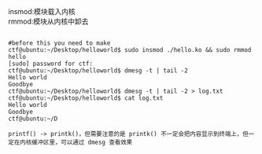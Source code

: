 <p>
insmod:模块载入内核</br>
rmmod:模块从内核中卸去</br>
</p>

<code>
#before this you need to make
ctf@ubuntu:~/Desktop/helloworld$ sudo insmod ./hello.ko && sudo rmmod hello
[sudo] password for ctf: 
ctf@ubuntu:~/Desktop/helloworld$ dmesg -t | tail -2
Hello world
Goodbye
ctf@ubuntu:~/Desktop/helloworld$ dmesg -t | tail -2 > log.txt
ctf@ubuntu:~/Desktop/helloworld$ cat log.txt
Hello world
Goodbye
ctf@ubuntu:~/D
</code>

```
printf() -> printk()，但需要注意的是 printk() 不一定会把内容显示到终端上，但一定在内核缓冲区里，可以通过 dmesg 查看效果
```

